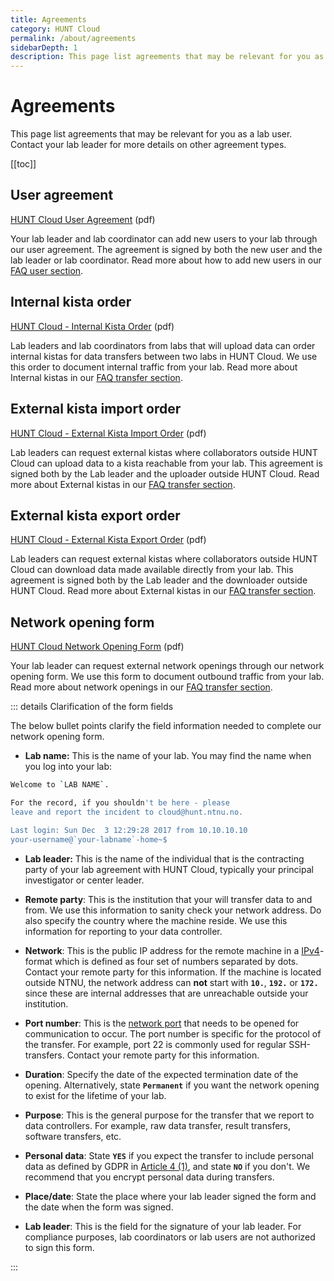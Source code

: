 ```yaml
---
title: Agreements
category: HUNT Cloud
permalink: /about/agreements
sidebarDepth: 1
description: This page list agreements that may be relevant for you as a lab user. Contact your lab leader for more details on other agreement types.
---
```


# Agreements

This page list agreements that may be relevant for you as a lab user. Contact your lab leader for more details on other agreement types.

[[toc]]

## User agreement

[HUNT Cloud User Agreement](https://assets.hdc.ntnu.no/assets/agreements/hunt-cloud-user-agreement.pdf) (pdf)

Your lab leader and lab coordinator can add new users to your lab through our user agreement. The agreement is signed by both the new user and the lab leader or lab coordinator. Read more about how to add new users in our [FAQ user section](/faq/users/).

## Internal kista order

[HUNT Cloud - Internal Kista Order](https://assets.hdc.ntnu.no/assets/agreements/hunt-cloud-internal-kista-order.pdf) (pdf)

Lab leaders and lab coordinators from labs that will upload data can order internal kistas for data transfers between two labs in HUNT Cloud. We use this order to document internal traffic from your lab. Read more about Internal kistas in our [FAQ transfer section](/faq/internal-transfer/).

## External kista import order

[HUNT Cloud - External Kista Import Order](https://assets.hdc.ntnu.no/assets/agreements/hunt-cloud-external-kista-import-order.pdf) (pdf)

Lab leaders can request external kistas where collaborators outside HUNT Cloud can upload data to a kista reachable from your lab. This agreement is signed both by the Lab leader and the uploader outside HUNT Cloud. Read more about External kistas in our [FAQ transfer section](/faq/external-transfer/).

## External kista export order

[HUNT Cloud - External Kista Export Order](https://assets.hdc.ntnu.no/assets/agreements/hunt-cloud-external-kista-export-order.pdf) (pdf)

Lab leaders can request external kistas where collaborators outside HUNT Cloud can download data made available directly from your lab. This agreement is signed both by the Lab leader and the downloader outside HUNT Cloud. Read more about External kistas in our [FAQ transfer section](/faq/external-transfer/).

## Network opening form

[HUNT Cloud Network Opening Form](https://assets.hdc.ntnu.no/assets/agreements/hunt-cloud-network-opening-form.pdf) (pdf)

Your lab leader can request external network openings through our network opening form. We use this form to document outbound traffic from your lab. Read more about network openings in our [FAQ transfer section](/faq/external-transfer/).


::: details Clarification of the form fields

The below bullet points clarify the field information needed to complete our network opening form.

- **Lab name:** This is the name of your lab. You may find the name when you log into your lab:

```bash
Welcome to `LAB NAME`.

For the record, if you shouldn't be here - please
leave and report the incident to cloud@hunt.ntnu.no.

Last login: Sun Dec  3 12:29:28 2017 from 10.10.10.10
your-username@`your-labname`-home~$
```

- **Lab leader:** This is the name of the individual that is the contracting party of your lab agreement with HUNT Cloud, typically your principal investigator or center leader.

- **Remote party**: This is the institution that your will transfer data to and from. We use this information to sanity check your network address. Do also specify the country where the machine reside. We use this information for reporting to your data controller.

- **Network**: This is the public IP address for the remote machine in a [IPv4](https://en.wikipedia.org/wiki/IPv4)-format which is defined as four set of numbers separated by dots. Contact your remote party for this information. If the machine is located outside NTNU, the network address can **not** start with **`10.`**, **`192.`** or **`172.`** since these are internal addresses that are unreachable outside your institution.

- **Port number**: This is the [network port](https://en.wikipedia.org/wiki/Port_(computer_networking)) that needs to be opened for communication to occur. The port number is specific for the protocol of the transfer. For example, port 22 is commonly used for regular SSH-transfers. Contact your remote party for this information.

- **Duration**: Specify the date of the expected termination date of the opening. Alternatively, state **`Permanent`** if you want the network opening to exist for the lifetime of your lab.

- **Purpose**: This is the general purpose for the transfer that we report to data controllers. For example, raw data transfer, result transfers, software transfers, etc.

- **Personal data**: State **`YES`** if you expect the transfer to include personal data as defined by GDPR in [Article 4 (1)](https://www.privacy-regulation.eu/en/article-4-definitions-GDPR.htm), and state **`NO`** if you don't. We recommend that you encrypt personal data during transfers.

- **Place/date**: State the place where your lab leader signed the form and the date when the form was signed.

- **Lab leader**: This is the field for the signature of your lab leader. For compliance purposes, lab coordinators or lab users are not authorized to sign this form.

:::
